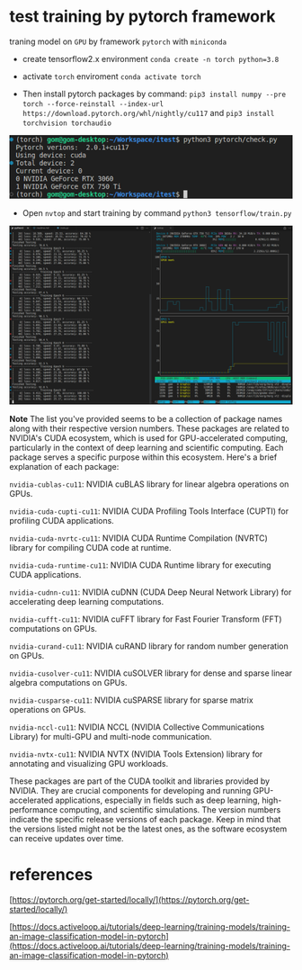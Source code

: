 # test training by pytorch framework

traning model on `GPU` by framework `pytorch` with `miniconda`

- create tensorflow2.x environment `conda create -n torch python=3.8`

- activate `torch` enviroment `conda activate torch`

- Then install pytorch packages by command: `pip3 install numpy --pre torch --force-reinstall --index-url https://download.pytorch.org/whl/nightly/cu117` and `pip3 install torchvision torchaudio`

![result](https://github.com/iteam1/itest/blob/main/assets/Screenshot%202023-08-19%2021:07:20.png?raw=true)

- Open `nvtop` and start training by command `python3 tensorflow/train.py`

![training](https://github.com/iteam1/itest/blob/main/assets/Screenshot%202023-08-20%2012:11:35.png?raw=true)

**Note**
The list you've provided seems to be a collection of package names along with their respective version numbers. These packages are related to NVIDIA's CUDA ecosystem, which is used for GPU-accelerated computing, particularly in the context of deep learning and scientific computing. Each package serves a specific purpose within this ecosystem. Here's a brief explanation of each package:

`nvidia-cublas-cu11`: NVIDIA cuBLAS library for linear algebra operations on GPUs.

`nvidia-cuda-cupti-cu11`: NVIDIA CUDA Profiling Tools Interface (CUPTI) for profiling CUDA applications.

`nvidia-cuda-nvrtc-cu11`: NVIDIA CUDA Runtime Compilation (NVRTC) library for compiling CUDA code at runtime.

`nvidia-cuda-runtime-cu11`: NVIDIA CUDA Runtime library for executing CUDA applications.

`nvidia-cudnn-cu11`: NVIDIA cuDNN (CUDA Deep Neural Network Library) for accelerating deep learning computations.

`nvidia-cufft-cu11`: NVIDIA cuFFT library for Fast Fourier Transform (FFT) computations on GPUs.

`nvidia-curand-cu11`: NVIDIA cuRAND library for random number generation on GPUs.

`nvidia-cusolver-cu11`: NVIDIA cuSOLVER library for dense and sparse linear algebra computations on GPUs.

`nvidia-cusparse-cu11`: NVIDIA cuSPARSE library for sparse matrix operations on GPUs.

`nvidia-nccl-cu11`: NVIDIA NCCL (NVIDIA Collective Communications Library) for multi-GPU and multi-node communication.

`nvidia-nvtx-cu11`: NVIDIA NVTX (NVIDIA Tools Extension) library for annotating and visualizing GPU workloads.

These packages are part of the CUDA toolkit and libraries provided by NVIDIA. They are crucial components for developing and running GPU-accelerated applications, especially in fields such as deep learning, high-performance computing, and scientific simulations. The version numbers indicate the specific release versions of each package. Keep in mind that the versions listed might not be the latest ones, as the software ecosystem can receive updates over time.

# references

[https://pytorch.org/get-started/locally/](https://pytorch.org/get-started/locally/)

[https://docs.activeloop.ai/tutorials/deep-learning/training-models/training-an-image-classification-model-in-pytorch](https://docs.activeloop.ai/tutorials/deep-learning/training-models/training-an-image-classification-model-in-pytorch)
